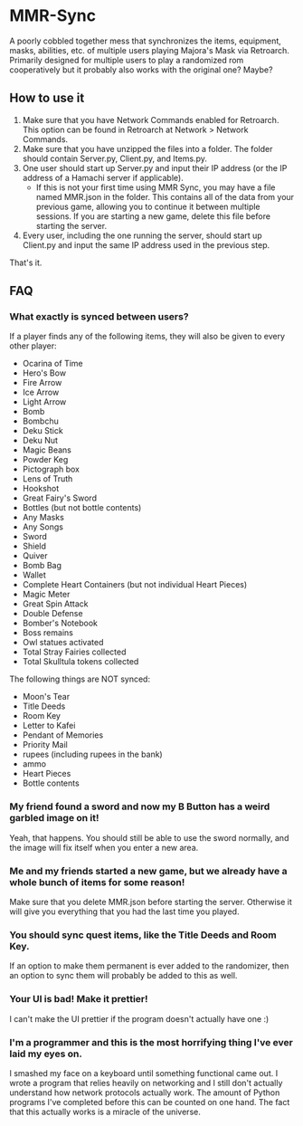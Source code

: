 # MMR-Sync
A poorly cobbled together mess that synchronizes the items, equipment, masks, abilities, etc. of multiple users playing Majora's Mask via Retroarch. Primarily designed for multiple users to play a randomized rom cooperatively but it probably also works with the original one? Maybe?

## How to use it
1. Make sure that you have Network Commands enabled for Retroarch. This option can be found in Retroarch at Network > Network Commands.
2. Make sure that you have unzipped the files into a folder. The folder should contain Server.py, Client.py, and Items.py.
3. One user should start up Server.py and input their IP address (or the IP address of a Hamachi server if applicable).
   - If this is not your first time using MMR Sync, you may have a file named MMR.json in the folder. This contains all of the data from your previous game, allowing you to continue it between multiple sessions. If you are starting a new game, delete this file before starting the server.
4. Every user, including the one running the server, should start up Client.py and input the same IP address used in the previous step.

That's it.

## FAQ
### What exactly is synced between users?
If a player finds any of the following items, they will also be given to every other player:
* Ocarina of Time
* Hero's Bow
* Fire Arrow
* Ice Arrow
* Light Arrow
* Bomb
* Bombchu
* Deku Stick
* Deku Nut
* Magic Beans
* Powder Keg
* Pictograph box
* Lens of Truth
* Hookshot
* Great Fairy's Sword
* Bottles (but not bottle contents)
* Any Masks
* Any Songs
* Sword
* Shield
* Quiver
* Bomb Bag
* Wallet
* Complete Heart Containers (but not individual Heart Pieces)
* Magic Meter
* Great Spin Attack
* Double Defense
* Bomber's Notebook
* Boss remains
* Owl statues activated
* Total Stray Fairies collected
* Total Skulltula tokens collected

The following things are NOT synced:
* Moon's Tear
* Title Deeds
* Room Key
* Letter to Kafei
* Pendant of Memories
* Priority Mail
* rupees (including rupees in the bank)
* ammo
* Heart Pieces
* Bottle contents

### My friend found a sword and now my B Button has a weird garbled image on it!
Yeah, that happens. You should still be able to use the sword normally, and the image will fix itself when you enter a new area.

### Me and my friends started a new game, but we already have a whole bunch of items for some reason!
Make sure that you delete MMR.json before starting the server. Otherwise it will give you everything that you had the last time you played.

### You should sync quest items, like the Title Deeds and Room Key.
If an option to make them permanent is ever added to the randomizer, then an option to sync them will probably be added to this as well.

### Your UI is bad! Make it prettier!
I can't make the UI prettier if the program doesn't actually have one :)

### I'm a programmer and this is the most horrifying thing I've ever laid my eyes on.
I smashed my face on a keyboard until something functional came out. I wrote a program that relies heavily on networking and I still don't actually understand how network protocols actually work. The amount of Python programs I've completed before this can be counted on one hand. The fact that this actually works is a miracle of the universe.
